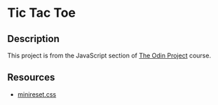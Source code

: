 # Tic Tac Toe

## Description

This project is from the JavaScript section of [The Odin Project](https://www.theodinproject.com) course.

<!-- ## Demo

<p align="center">
  <img alt="Demo image 0" src="demo/demo-0.png">
</p> -->

## Resources

- [minireset.css](https://github.com/jgthms/minireset.css)
